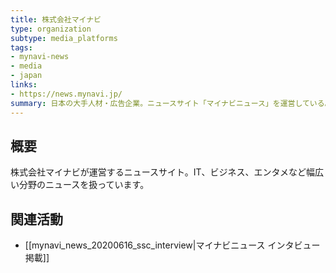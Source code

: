 ```yaml
---
title: 株式会社マイナビ
type: organization
subtype: media_platforms
tags:
- mynavi-news
- media
- japan
links:
- https://news.mynavi.jp/
summary: 日本の大手人材・広告企業。ニュースサイト「マイナビニュース」を運営している。
---
```

## 概要
株式会社マイナビが運営するニュースサイト。IT、ビジネス、エンタメなど幅広い分野のニュースを扱っています。

## 関連活動
- [[mynavi_news_20200616_ssc_interview|マイナビニュース インタビュー掲載]]
